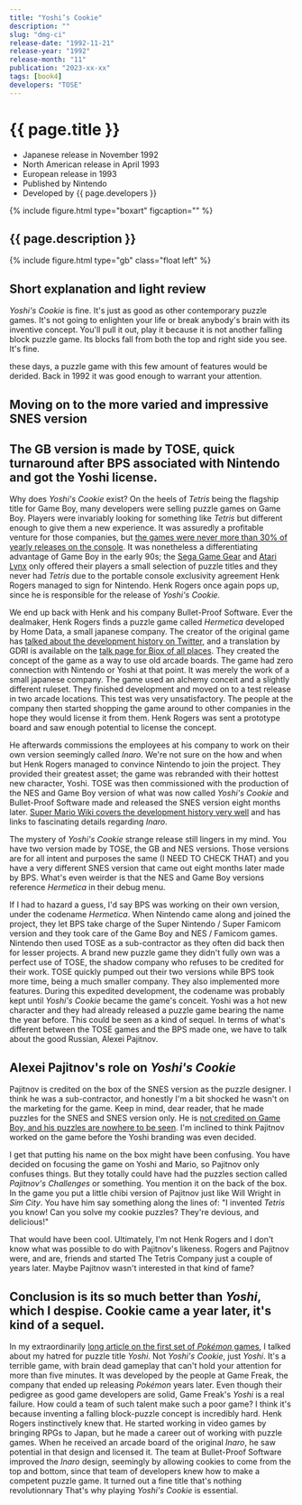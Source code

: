 ```yaml
---
title: "Yoshi’s Cookie"
description: ""
slug: "dmg-ci"
release-date: "1992-11-21"
release-year: "1992"
release-month: "11"
publication: "2023-xx-xx"
tags: [book4]
developers: "TOSE"
---
```

# {{ page.title }}

- Japanese release in November 1992
- North American release in April 1993
- European release in 1993
- Published by Nintendo
- Developed by {{ page.developers }}

{% include figure.html type="boxart" figcaption="" %}

## {{ page.description }}

{% include figure.html type="gb" class="float left" %}

## Short explanation and light review

*Yoshi's Cookie* is fine. It's just as good as other contemporary puzzle games. It's not going to enlighten your life or break anybody's brain with its inventive concept. You'll pull it out, play it because it is not another falling block puzzle game. Its blocks fall from both the top and right side you see. It's fine.

these days, a puzzle game with this few amount of features would be derided. Back in 1992 it was good enough to warrant your attention.

## Moving on to the more varied and impressive SNES version

## The GB version is made by TOSE, quick turnaround after BPS associated with Nintendo and got the Yoshi license.

Why does *Yoshi's Cookie* exist? On the heels of *Tetris* being the flagship title for Game Boy, many developers were selling puzzle games on Game Boy. Players were invariably looking for something like *Tetris* but different enough to give them a new experience. It was assuredly a profitable venture for those companies, but [the games were never more than 30% of yearly releases on the console](https://www.chrismcovell.com/GameBoyDecline.html). It was nonetheless a differentiating advantage of Game Boy in the early 90s; the [Sega Game Gear](https://www.mobygames.com/game/genre:puzzle/platform:game-gear/sort:date/page:1/) and [Atari Lynx](https://www.mobygames.com/game/genre:puzzle/platform:lynx/sort:date/page:1/) only offered their players a small selection of puzzle titles and they never had *Tetris* due to the portable console exclusivity agreement Henk Rogers managed to sign for Nintendo. Henk Rogers once again pops up, since he is responsible for the release of *Yoshi's Cookie*.

We end up back with Henk and his company Bullet-Proof Software. Ever the dealmaker, Henk Rogers finds a puzzle game called *Hermetica* developed by Home Data, a small japanese company. The creator of the original game has [talked about the development history on Twitter](https://twitter.com/gdri/timelines/609352873663705089), and a translation by GDRI is available on the [talk page for Biox of all places](https://gdri.smspower.org/wiki/index.php/Talk:Biox). They created the concept of the game as a way to use old arcade boards. The game had zero connection with Nintendo or Yoshi at that point. It was merely the work of a small japanese company. The game used an alchemy conceit and a slightly different ruleset. They finished development and moved on to a test release in two arcade locations. This test was very unsatisfactory. The people at the company then started shopping the game around to other companies in the hope they would license it from them. Henk Rogers was sent a prototype board and saw enough potential to license the concept.

He afterwards commissions the employees at his company to work on their own version seemingly called *Inaro*. We're not sure on the how and when but Henk Rogers managed to convince Nintendo to join the project. They provided their greatest asset; the game was rebranded with their hottest new character, Yoshi. TOSE was then commissioned with the production of the NES and Game Boy version of what was now called *Yoshi's Cookie* and Bullet-Proof Software made and released the SNES version eight months later. [Super Mario Wiki covers the development history very well](https://www.mariowiki.com/Yoshi's_Cookie#Development) and has links to fascinating details regarding *Inaro*.

The mystery of *Yoshi's Cookie* strange release still lingers in my mind. You have two version made by TOSE, the GB and NES versions. Those versions are for all intent and purposes the same (I NEED TO CHECK THAT) and you have a very different SNES version that came out eight months later made by BPS. What's even weirder is that the NES and Game Boy versions reference *Hermetica* in their debug menu.

If I had to hazard a guess, I'd say BPS was working on their own version, under the codename *Hermetica*. When Nintendo came along and joined the project, they let BPS take charge of the Super Nintendo / Super Famicom version and they took care of the Game Boy and NES / Famicom games. Nintendo then used TOSE as a sub-contractor as they often did back then for lesser projects. A brand new puzzle game they didn't fully own was a perfect use of TOSE, the shadow company who refuses to be credited for their work. TOSE quickly pumped out their two versions while BPS took more time, being a much smaller company. They also implemented more features. During this expedited development, the codename was probably kept until *Yoshi's Cookie* became the game's conceit. Yoshi was a hot new character and they had already released a puzzle game bearing the name the year before. This could be seen as a kind of sequel. In terms of what's different between the TOSE games and the BPS made one, we have to talk about the good Russian, Alexei Pajitnov.

## Alexei Pajitnov's role on *Yoshi's Cookie*

Pajitnov is credited on the box of the SNES version as the puzzle designer. I think he was a sub-contractor, and honestly I'm a bit shocked he wasn't on the marketing for the game. Keep in mind, dear reader, that he made puzzles for the SNES and SNES version only. He is [not credited on Game Boy, and his puzzles are nowhere to be seen](https://www.mobygames.com/game/snes/yoshis-cookie/credits). I'm inclined to think Pajitnov worked on the game before the Yoshi branding was even decided.

I get that putting his name on the box might have been confusing. You have decided on focusing the game on Yoshi and Mario, so Pajitnov only confuses things. But they totally could have had the puzzles section called *Pajitnov's Challenges* or something. You mention it on the back of the box. In the game you put a little chibi version of Pajitnov just like Will Wright in *Sim City*. You have him say something along the lines of: "I invented *Tetris* you know! Can you solve my cookie puzzles? They're devious, and delicious!"

That would have been cool. Ultimately, I'm not Henk Rogers and I don't know what was possible to do with Pajitnov's likeness. Rogers and Pajitnov were, and are, friends and started The Tetris Company just a couple of years later. Maybe Pajitnov wasn't interested in that kind of fame?

## Conclusion is its so much better than *Yoshi*, which I despise. Cookie came a year later, it's kind of a sequel.

In my extraordinarily [long article on the first set of *Pokémon* games](/articles/dmg-apee), I talked about my hatred for puzzle title *Yoshi*. Not *Yoshi's Cookie*, just *Yoshi*. It's a terrible game, with brain dead gameplay that can't hold your attention for more than five minutes. It was developed by the people at Game Freak, the company that ended up releasing *Pokémon* years later. Even though their pedigree as good game developers are solid, Game Freak's *Yoshi* is a real failure. How could a team of such talent make such a poor game? I think it's because inventing a falling block-puzzle concept is incredibly hard. Henk Rogers instinctively knew that. He started working in video games by bringing RPGs to Japan, but he made a career out of working with puzzle games. When he received an arcade board of the original *Inaro*, he saw potential in that design and licensed it. The team at Bullet-Proof Software improved the *Inaro* design, seemingly by allowing cookies to come from the top and bottom, since that team of developers knew how to make a competent puzzle game. It turned out a fine title that's nothing revolutionnary That's why playing *Yoshi's Cookie* is essential.